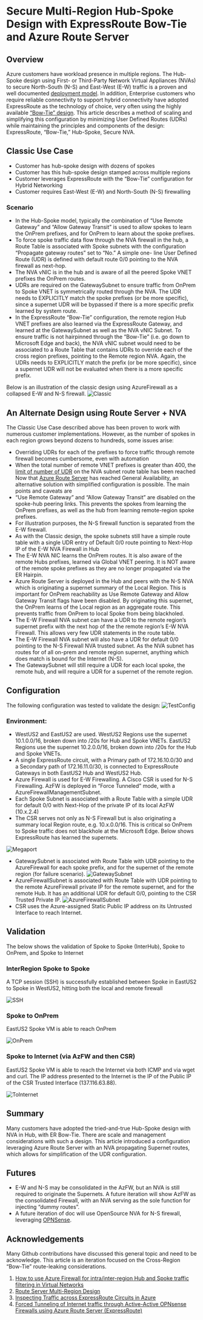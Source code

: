 # Secure Multi-Region Hub-Spoke Design with ExpressRoute Bow-Tie and Azure Route Server
## Overview
Azure customers have workload presence in multiple regions.  The Hub-Spoke design using First- or Third-Party Network Virtual Appliances (NVAs) to secure North-South (N-S) and East-West (E-W) traffic is a proven and well documented [deployment model](https://docs.microsoft.com/en-us/azure/cloud-adoption-framework/ready/azure-best-practices/hub-spoke-network-topology).  In addition, Enterprise customers who require reliable connectivity to support hybrid connectivity have adopted ExpressRoute as the technology of choice, very often using the highly available [“Bow-Tie” design](https://docs.microsoft.com/en-us/azure/expressroute/designing-for-disaster-recovery-with-expressroute-privatepeering#large-distributed-enterprise-network). This article describes a method of scaling and simplifying this configuration by minimizing User Defined Routes (UDRs) while maintaining the principles and components of the design: ExpressRoute, “Bow-Tie,” Hub-Spoke, Secure NVA.
## Classic Use Case
-	Customer has hub-spoke design with dozens of spokes
-	Customer has this hub-spoke design stamped across multiple regions
-	Customer leverages ExpressRoute with the “Bow-Tie” configuration for Hybrid Networking
-	Customer requires East-West (E-W) and North-South (N-S) firewalling
### Scenario
-	In the Hub-Spoke model, typically the combination of “Use Remote Gateway” and “Allow Gateway Transit” is used to allow spokes to learn the OnPrem prefixes, and for OnPrem to learn about the spoke prefixes.  
-	To force spoke traffic data flow through the NVA firewall in the hub, a Route Table is associated with Spoke subnets with the configuration “Propagate gateway routes” set to “No.”  A simple one- line User Defined Route (UDR) is defined with default route 0/0 pointing to the NVA firewall as next-hop.
-	The NVA vNIC is in the hub and is aware of all the peered Spoke VNET prefixes the OnPrem routes. 
-	UDRs are required on the GatewaySubnet to ensure traffic from OnPrem to Spoke VNET is symmetrically routed through the NVA. The UDR needs to EXPLICITLY match the spoke prefixes (or be more specific), since a supernet UDR will be bypassed if there is a more specific prefix learned by system route.
-	In the ExpressRoute “Bow-Tie” configuration, the remote region Hub VNET prefixes are also learned via the ExpressRoute Gateway, and learned at the GatewaySubnet as well as the NVA vNIC Subnet.  To ensure traffic is not hairpinned through the “Bow-Tie” (i.e. go down to Microsoft Edge and back), the NVA vNIC subnet would need to be associated to a Route Table that contains UDRs to override each of the cross region prefixes, pointing to the Remote region NVA.  Again, the UDRs needs to EXPLICITLY match the prefix (or be more specific), since a supernet UDR will not be evaluated when there is a more specific prefix.

Below is an illustration of the classic design using AzureFirewall as a collapsed E-W and N-S firewall.
![Classic](/Diagrams/1-classic.jpg)

## An Alternate Design using Route Server + NVA
The Classic Use Case described above has been proven to work with numerous customer implementations. However, as the number of spokes in each region grows beyond dozens to hundreds, some issues arise:
-	Overriding UDRs for each of the prefixes to force traffic through remote firewall becomes cumbersome, even with automation 
-	When the total number of remote VNET prefixes is greater than 400, the [limit of number of UDR](https://docs.microsoft.com/en-us/azure/azure-resource-manager/management/azure-subscription-service-limits#azure-resource-manager-virtual-networking-limits) on the NVA subnet route table has been reached  
Now that [Azure Route Server](https://docs.microsoft.com/en-us/azure/route-server/overview) has reached General Availability, an alternative solution with simplified configuration is possible.  The main points and caveats are
-	“Use Remote Gateway” and “Allow Gateway Transit” are disabled on the spoke-hub peering links. This prevents the spokes from learning the OnPrem prefixes, as well as the hub from learning remote-region spoke prefixes.
-	For illustration purposes, the N-S firewall function is separated from the E-W firewall. 
-	As with the Classic design, the spoke subnets still have a simple route table with a single UDR entry of Default 0/0 route pointing to Next-Hop IP of the E-W NVA Firewall in Hub
-	The E-W NVA NIC learns the OnPrem routes.  It is also aware of the remote Hubs prefixes, learned via Global VNET peering.  It is NOT aware of the remote spoke prefixes as they are no longer propagated via the ER Hairpin.
-	Azure Route Server is deployed in the Hub and peers with the N-S NVA which is originating a supernet summary of the Local Region.  This is important for OnPrem reachability as Use Remote Gateway and Allow Gateway Transit flags have been disabled.  By originating this supernet, the OnPrem learns of the Local region as an aggregate route.  This prevents traffic from OnPrem to local Spoke from being blackholed. 
-	The E-W Firewall NVA subnet can have a UDR to the remote region’s supernet prefix with the next hop of the the remote region’s E-W NVA Firewall.  This allows very few UDR statements in the route table.
-	The E-W Firewall NVA subnet will also have a UDR for default 0/0 pointing to the N-S Firewall NVA trusted subnet.  As the NVA subnet has routes for of all on-prem and remote region supernet, anything which does match is bound for the Internet (N-S).
-	The GatewaySubnet will still require a UDR for each local spoke, the remote hub, and will require a UDR for a supernet of the remote region.

## Configuration 
The following configuration was tested to validate the design:
![TestConfig](/Diagrams/2-testconfig.jpg)

### Environment:
-	WestUS2 and EastUS2 are used.  WestUS2 Regions use the supernet 10.1.0.0/16, broken down into /20s for Hub and Spoke VNETs.  EastUS2 Regions use the supernet 10.2.0.0/16, broken down into /20s for the Hub and Spoke VNETs.
-	A single ExpressRoute circuit, with a Primary path of 172.16.10.0/30 and a Secondary path of 172.16.11.0/30, is connected to ExpressRoute Gateways in both EastUS2 Hub and WestUS2 Hub.
-	Azure Firewall is used for E-W Firewalling.  A Cisco CSR is used for N-S Firewalling.  AzFW is deployed in “Force Tunneled” mode, with a AzureFirewallManagementSubnet.
-	Each Spoke Subnet is associated with a Route Table with a simple UDR for default 0/0 with Next-Hop of the private IP of its local AzFW (10.x.2.4)
-	The CSR serves not only as N-S Firewall but is also originating a summary local Region route, e.g. 10.x.0.0/16.  This is critical so OnPrem to Spoke traffic does not blackhole at the Microsoft Edge. Below shows ExpressRoute has learned the supernets.

![Megaport](/Diagrams/3-MegaportRT.png)
-	GatewaySubnet is associated with Route Table with UDR pointing to the AzureFirewall for each spoke prefix, and for the supernet of the remote region (for failure scenario).
![GatewaySubnet](/Diagrams/4-GatweaySubnet.png)
-	AzureFirewallSubnet is associated with Route Table with UDR pointing to the remote AzureFirewall private IP for the remote supernet, and for the remote Hub.  It has an additional UDR for default 0/0, pointing to the CSR Trusted Private IP.
![AzureFirewallSubnet](/Diagrams/5-AzureFirewallSubnet.png)
-	CSR uses the Azure-assigned Static Public IP address on its Untrusted Interface to reach Internet.

## Validation
The below shows the validation of Spoke to Spoke (InterHub), Spoke to OnPrem, and Spoke to Internet
### InterRegion Spoke to Spoke
A TCP session (SSH) is successfully established between Spoke in EastUS2 to Spoke in WestUS2, hitting both the local and remote firewall

![SSH](/Diagrams/6-CrossRegionSSH.png)

### Spoke to OnPrem
EastUS2 Spoke VM is able to reach OnPrem

![OnPrem](/Diagrams/7-OnPrem.png)   

### Spoke to Internet (via AzFW and then CSR)
EastUS2 Spoke VM is able to reach the Internet via both ICMP and via wget and curl.  The IP address presented to the Internet is the IP of the Public IP of the CSR Trusted Interface (137.116.63.88).

![ToInternet](/Diagrams/8-SpoketoInternet.png)   

## Summary
Many customers have adopted the tried-and-true Hub-Spoke design with NVA in Hub, with ER Bow-Tie. There are scale and management considerations with such a design.  This article introduced a configuration leveraging Azure Route Server with an NVA propagating Supernet routes, which allows for simplification of the UDR configuration.  

## Futures
- E-W and N-S may be consolidated in the AzFW, but an NVA is still required to originate the Supernets.  A future iteration will show AzFW as the consolidated Firewall, with an NVA serving as the sole function for injecting “dummy routes”.
- A future iteration of doc will use OpenSource NVA for N-S firewall, leveraging [OPNSense](https://github.com/dmauser/opnazure).

## Acknowledgements
Many Github contributions have discussed this general topic and need to be acknowledge.  This article is an iteration focused on the Cross-Region “Bow-Tie” route-leaking considerations.

1. [How to use Azure Firewall for intra/inter-region Hub and Spoke traffic filtering in Virtual Networks](https://github.com/jwrightazure/lab/tree/master/inter-region-spoke-spoke-azfw)
2. [Route Server Multi-Region Design](https://blog.cloudtrooper.net/2021/03/06/route-server-multi-region-design/)
3. [Inspecting Traffic across ExpressRoute Circuits in Azure](https://github.com/jocortems/azurehybridnetworking/tree/main/Inspect-Traffic-Between-ExpressRoute-Circuits)
4. [Forced Tunneling of Internet traffic through Active-Active OPNsense Firewalls using Azure Route Server (ExpressRoute)](https://github.com/dmauser/Lab/tree/master/RS-AA-OPNsense-ForceTunnel-ER)
